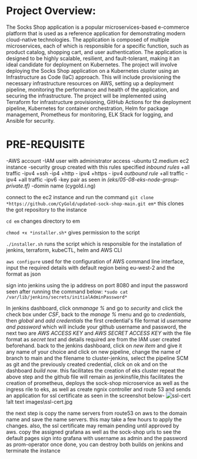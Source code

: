 # Project Overview:
The Socks Shop application is a popular microservices-based e-commerce platform that is used as a reference application for demonstrating modern cloud-native technologies. The application is composed of multiple microservices, each of which is responsible for a specific function, such as product catalog, shopping cart, and user authentication. The application is designed to be highly scalable, resilient, and fault-tolerant, making it an ideal candidate for deployment on Kubernetes.
The project will involve deploying the Socks Shop application on a Kubernetes cluster using an Infrastructure as Code (IaC) approach. This will include provisioning the necessary infrastructure resources on AWS, setting up a deployment pipeline, monitoring the performance and health of the application, and securing the infrastructure.
The project will be implemented using Terraform for infrastructure provisioning, GitHub Actions for the deployment pipeline, Kubernetes for container orchestration, Helm for package management, Prometheus for monitoring, ELK Stack for logging, and Ansible for security.

# PRE-REQUISITE
-AWS account
-IAM user with administrator access
-ubuntu  t2.medium ec2 instance
-security group created with this rules specified *inbound rules* +all traffic -ipv4
+ssh -ip4
+http - ipv4
+https - ipv4
*outbound rule* +all traffic - ipv4
+all traffic -ipv6
-key pair as seen in *(eks/05-08-eks-node-group-private.tf)*
-domin name (cygold.i.ng)


connect to the ec2 instance and run the command
` git clone *https://github.com/CyGold/updated-sock-shop-main.git em* `
this clones the got repository to the instance

` cd em ` 
changes directory to em

``` chmod +x *installer.sh* ```
gives permission to the script

` ./installer.sh `
runs the script which is responsible for the installation of jenkins, terraform, kubeCTL, helm and AWS CLI

` aws configure `
used for the configuration of AWS command line interface, input the required details with default region being eu-west-2 and the format as json

sign into jenkins using the ip address on port 8080 and input the password seen after running the command below:
` *sudo cat /var/lib/jenkins/secrets/initialAdminPassword* `

In jenkins dashboard, click on*manage %* and go to *security* and click the check box under *CSF*, back to the *manage %* menu and go to *credentials*, then *global* and *add credentials*
the first credential's file format id *username and password* which will include your github username and password, the next two are *AWS ACCESS KEY* and *AWS SECRET ACCESS KEY* with the file format as *secret text* and details required are from the IAM user created beforehand.
back to the jenkins dashboard, click on *new item* and give it any name of your choice and click on new pipeline, change the name of branch to main and the filename to cluster-jenkins, select the pipeline SCM as git and the previously created credential, click on ok and on the dashboard *build now*. this facilitates the creation of eks cluster
repeat the above step and the github file will remain as jenkinsfile,this facilitates the creation of prometheus, deploys the sock-shop microservice as well as the ingress rile to eks, as well as create ngnix controller and route 53 and sends an application for ssl certificate as seen in the screenshot below-
![ssl-cert](https://images\ssl-cert.jpg)
!alt text
images\ssl-cert.jpg


the next step is copy the name servers from route53 on aws to the domain name and save the name servers. this may take a few hours to apply the changes. also, the ssl certificate may remain pending until approved by aws.
copy the assigned grafana as well as the sock-shop urls to see the default pages
sign into grafana with username as admin and the password as prom-operator
once done, you can destroy both builds on jenkins and terminate the instance  

 
